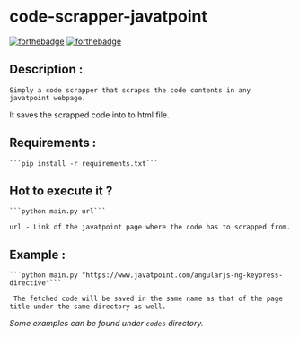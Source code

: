 # code-scrapper-javatpoint
[![forthebadge](https://forthebadge.com/images/badges/made-with-python.svg)](https://forthebadge.com)
[![forthebadge](https://forthebadge.com/images/badges/60-percent-of-the-time-works-every-time.svg)](https://forthebadge.com)

Description :
-------------
	Simply a code scrapper that scrapes the code contents in any javatpoint webpage.
It saves the scrapped code into to html file.

Requirements :
---------------
    ```pip install -r requirements.txt```

Hot to execute it ?
--------------------

	```python main.py url```

	url - Link of the javatpoint page where the code has to scrapped from.

Example :
---------

	```python main.py "https://www.javatpoint.com/angularjs-ng-keypress-directive"```

     The fetched code will be saved in the same name as that of the page title under the same directory as well.



*Some examples can be found under ```codes``` directory.*
